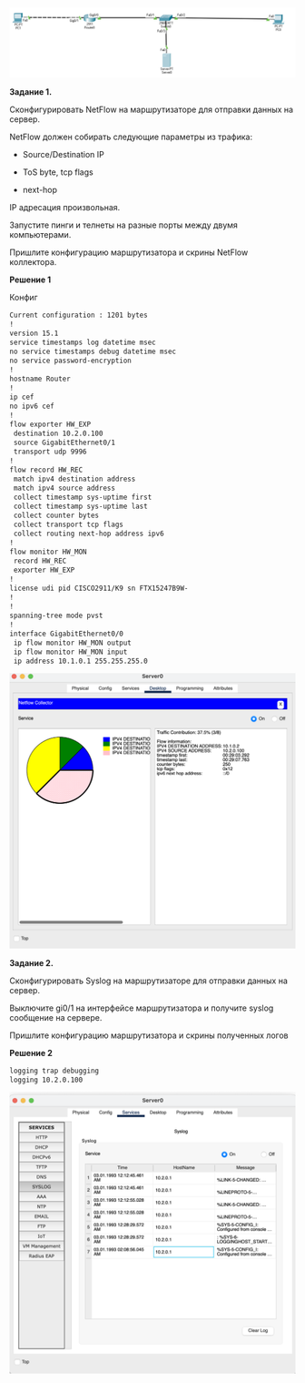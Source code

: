 ![Image alt](https://github.com/mezhibo/ni0903/blob/e38219435620248251c5ce31c9e797762318398f/IMG/1.jpg)



**Задание 1.**

Сконфигурировать NetFlow на маршрутизаторе для отправки данных на сервер.

NetFlow должен собирать следующие параметры из трафика:

 - Source/Destination IP

 - ToS byte, tcp flags

 - next-hop


IP адресация произвольная.

Запустите пинги и телнеты на разные порты между двумя компьютерами.

Пришлите конфигурацию маршрутизатора и скрины NetFlow коллектора.


**Решение 1**

Конфиг

```
Current configuration : 1201 bytes
!
version 15.1
service timestamps log datetime msec
no service timestamps debug datetime msec
no service password-encryption
!
hostname Router
!
ip cef
no ipv6 cef
!
flow exporter HW_EXP
 destination 10.2.0.100
 source GigabitEthernet0/1
 transport udp 9996
!
flow record HW_REC
 match ipv4 destination address
 match ipv4 source address
 collect timestamp sys-uptime first
 collect timestamp sys-uptime last
 collect counter bytes
 collect transport tcp flags
 collect routing next-hop address ipv6
!
flow monitor HW_MON
 record HW_REC
 exporter HW_EXP
!
license udi pid CISCO2911/K9 sn FTX15247B9W-
!
!
spanning-tree mode pvst
!
interface GigabitEthernet0/0
 ip flow monitor HW_MON output
 ip flow monitor HW_MON input
 ip address 10.1.0.1 255.255.255.0

```


![Image alt](https://github.com/mezhibo/ni0903/blob/e38219435620248251c5ce31c9e797762318398f/IMG/2.jpg)



**Задание 2.**

Сконфигурировать Syslog на маршрутизаторе для отправки данных на сервер.

Выключите gi0/1 на интерфейсе маршрутизатора и получите syslog сообщение на сервере.

Пришлите конфигурацию маршрутизатора и скрины полученных логов


**Решение 2**

```
logging trap debugging
logging 10.2.0.100
```

![Image alt](https://github.com/mezhibo/ni0903/blob/e38219435620248251c5ce31c9e797762318398f/IMG/3.jpg)
